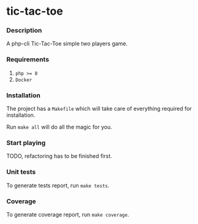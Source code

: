 # tic-tac-toe

### Description

A php-cli Tic-Tac-Toe simple two players game.

### Requirements

1. `php >= 8`
2. `Docker`

### Installation

The project has a `Makefile` which will take care of everything required for installation.

Run `make all` will do all the magic for you.

### Start playing

TODO, refactoring has to be finished first.

### Unit tests

To generate tests report, run `make tests`.

### Coverage

To generate coverage report, run `make coverage`.
